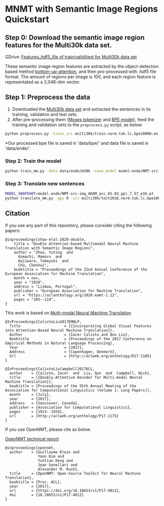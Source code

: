 # MNMT with Semantic Image Regions Quickstart

## Step 0: Download the semantic image region features for the Multi30k data set.

GDrive: [Features_hdf5_file of train/vaild/test for Multi30k data set](https://drive.google.com/drive/folders/1LpOBlCfsFkmDq_b614fuXtncxGSTLAbH?usp=sharing)

These semantic image region features are extracted by the object-detection based method [bottom-up-attention](https://github.com/peteanderson80/bottom-up-attention), and then pro-processed with .hdf5 file format. The amount of regions per image is 100, and each region feature is representated as a 2,048-dim vector.

## Step 1: Preprocess the data

1. Downloaded the [Multi30k data set](http://www.statmt.org/wmt16/multimodal-task.html) and extracted the sentences in its training, validation and test sets. 
2. After pre-processing them ([Moses tokenizer](https://github.com/moses-smt/mosesdecoder/tree/RELEASE-2.1.1) and [BPE model](https://github.com/rsennrich/subword-nmt)), feed the training and validation sets to the `preprocess.py` script, as below.

```bash
python preprocess.py -train_src multi30k/train.norm.tok.lc.bpe10000.en -train_tgt multi30k/train.norm.tok.lc.bpe10000.de -valid_src multi30k/val.norm.tok.lc.bpe10000.en -valid_tgt multi30k/val.norm.tok.lc.bpe10000.de -save_data data/m30k
```

*Our processed bpe file is saved in 'data/bpe/' and data file is saved in 'data/ende/'.

### Step 2: Train the model

```bash
python train_mm.py -data data/ende/m30k -save_model model-ende/NMT-src-img_ADAM -gpuid 0 -epochs 25 -batch_size 40 -path_to_train_img_feats semantic_regions/local_obj36_train_2016.hdf5 -path_to_valid_img_feats semantic_regions/local_obj36_val_2016.hdf5 -optim adam -learning_rate 0.002 -use_nonlinear_projection -decoder_type doubly-attentive-rnn --multimodal_model_type src+img
```

### Step 3: Translate new sentences

```bash
MODEL_SNAPSHOT=model-ende/NMT-src-img_ADAM_acc_65.83_ppl_7.57_e16.pt                                                                                                    
python translate_mm.py -gpu 0 -src multi30k/test2016.norm.tok.lc.bpe10000.en -model ${MODEL_SNAPSHOT} -path_to_test_img_feats semantic_regions/local_feats_test.hdf5 -output ${MODEL_SNAPSHOT}.translation.de
```

## Citation

If you use any part of this repository, please consider citing the following papers:

```
@inproceedings{zhao-etal-2020-double,
    title = "Double Attention-based Multimodal Neural Machine Translation with Semantic Image Regions",
    author = "Zhao, Yuting  and
      Komachi, Mamoru  and
      Kajiwara, Tomoyuki  and
      Chu, Chenhui",
    booktitle = "Proceedings of the 22nd Annual Conference of the European Association for Machine Translation",
    month = nov,
    year = "2020",
    address = "Lisboa, Portugal",
    publisher = "European Association for Machine Translation",
    url = "https://aclanthology.org/2020.eamt-1.12",
    pages = "105--114",
}
```

This work is based on [Multi-modal Neural Machine Translation](https://github.com/iacercalixto/MultimodalNMT#multi-modal-neural-machine-translation)

```
@InProceedings{CalixtoLiu2017EMNLP,
  Title                    = {{Incorporating Global Visual Features into Attention-Based Neural Machine Translation}},
  Author                   = {Iacer Calixto and Qun Liu},
  Booktitle                = {Proceedings of the 2017 Conference on Empirical Methods in Natural Language Processing},
  Year                     = {2017},
  Address                  = {Copenhagen, Denmark},
  Url                      = {http://aclweb.org/anthology/D17-1105}
}
```

```
@InProceedings{CalixtoLiuCampbell2017ACL,
  author    = {Calixto, Iacer  and  Liu, Qun  and  Campbell, Nick},
  title     = {{Doubly-Attentive Decoder for Multi-modal Neural Machine Translation}},
  booktitle = {Proceedings of the 55th Annual Meeting of the Association for Computational Linguistics (Volume 1: Long Papers)},
  month     = {July},
  year      = {2017},
  address   = {Vancouver, Canada},
  publisher = {Association for Computational Linguistics},
  pages     = {1913--1924},
  url       = {http://aclweb.org/anthology/P17-1175}
}
```

If you use OpenNMT, please cite as below.

[OpenNMT technical report](https://doi.org/10.18653/v1/P17-4012)

```
@inproceedings{opennmt,
  author    = {Guillaume Klein and
               Yoon Kim and
               Yuntian Deng and
               Jean Senellart and
               Alexander M. Rush},
  title     = {OpenNMT: Open-Source Toolkit for Neural Machine Translation},
  booktitle = {Proc. ACL},
  year      = {2017},
  url       = {https://doi.org/10.18653/v1/P17-4012},
  doi       = {10.18653/v1/P17-4012}
}
```
